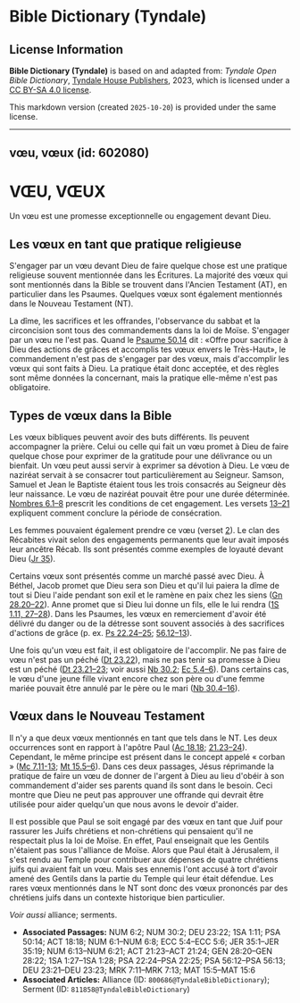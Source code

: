 # Bible Dictionary (Tyndale)

## License Information

**Bible Dictionary (Tyndale)** is based on and adapted from: _Tyndale Open Bible Dictionary_, [Tyndale House Publishers](https://tyndaleopenresources.com/), 2023, which is licensed under a [CC BY-SA 4.0 license](https://creativecommons.org/licenses/by-sa/4.0/legalcode.en).

This markdown version (created `2025-10-20`) is provided under the same license.



--------------------------------

## vœu, vœux (id: 602080)

VŒU, VŒUX
=========

Un vœu est une promesse exceptionnelle ou engagement devant Dieu.

Les vœux en tant que pratique religieuse
----------------------------------------

S'engager par un vœu devant Dieu de faire quelque chose est une pratique religieuse souvent mentionnée dans les Écritures. La majorité des vœux qui sont mentionnés dans la Bible se trouvent dans l'Ancien Testament (AT), en particulier dans les Psaumes. Quelques vœux sont également mentionnés dans le Nouveau Testament (NT).

La dîme, les sacrifices et les offrandes, l'observance du sabbat et la circoncision sont tous des commandements dans la loi de Moïse. S'engager par un vœu ne l'est pas. Quand le [Psaume 50\.14](https://ref.ly/Ps50:14) dit : «Offre pour sacrifice à Dieu des actions de grâces et accomplis tes vœux envers le Très\-Haut», le commandement n'est pas de s'engager par des vœux, mais d'accomplir les vœux qui sont faits à Dieu. La pratique était donc acceptée, et des règles sont même données la concernant, mais la pratique elle\-même n'est pas obligatoire.

Types de vœux dans la Bible
---------------------------

Les vœux bibliques peuvent avoir des buts différents. Ils peuvent accompagner la prière. Celui ou celle qui fait un vœu promet à Dieu de faire quelque chose pour exprimer de la gratitude pour une délivrance ou un bienfait. Un vœu peut aussi servir à exprimer sa dévotion à Dieu. Le vœu de naziréat servait à se consacrer tout particulièrement au Seigneur. Samson, Samuel et Jean le Baptiste étaient tous les trois consacrés au Seigneur dès leur naissance. Le vœu de naziréat pouvait être pour une durée déterminée. [Nombres 6\.1–8](https://ref.ly/Num6:1-Num6:8) prescrit les conditions de cet engagement. Les versets [13–21](https://ref.ly/Num6:13-Num6:21) expliquent comment conclure la période de consécration. 

Les femmes pouvaient également prendre ce vœu (verset [2](https://ref.ly/Num6:2)). Le clan des Récabites vivait selon des engagements permanents que leur avait imposés leur ancêtre Récab. Ils sont présentés comme exemples de loyauté devant Dieu ([Jr 35](https://ref.ly/Jer35:1-Jer35:19)).

Certains vœux sont présentés comme un marché passé avec Dieu. À Béthel, Jacob promet que Dieu sera son Dieu et qu'il lui paiera la dîme de tout si Dieu l'aide pendant son exil et le ramène en paix chez les siens ([Gn 28\.20](https://ref.ly/Gen28:20-Gen28:22)[–](https://ref.ly/Num6:13-Num6:21)[22](https://ref.ly/Gen28:20-Gen28:22)). Anne promet que si Dieu lui donne un fils, elle le lui rendra ([1S 1\.11, 27](https://ref.ly/1Sam1:11,1Sam1:27-1Sam1:28)[–](https://ref.ly/Num6:13-Num6:21)[28](https://ref.ly/1Sam1:11,1Sam1:27-1Sam1:28)). Dans les Psaumes, les vœux en remerciement d'avoir été délivré du danger ou de la détresse sont souvent associés à des sacrifices d'actions de grâce (p. ex. [Ps 22\.24](https://ref.ly/Ps22:24-Ps22:25)[–](https://ref.ly/Num6:13-Num6:21)[25](https://ref.ly/Ps22:24-Ps22:25); [56\.12](https://ref.ly/Ps56:12-Ps56:13)[–](https://ref.ly/Num6:13-Num6:21)[13](https://ref.ly/Ps56:12-Ps56:13)).

Une fois qu'un vœu est fait, il est obligatoire de l'accomplir. Ne pas faire de vœu n'est pas un péché ([Dt 23\.22](https://ref.ly/Deut23:22)), mais ne pas tenir sa promesse à Dieu est un péché ([Dt 23\.21](https://ref.ly/Deut23:21-Deut23:23)[–](https://ref.ly/Num6:13-Num6:21)[23](https://ref.ly/Deut23:21-Deut23:23); voir aussi [Nb 30\.2](https://ref.ly/Num30:2); [Ec 5\.4](https://ref.ly/Eccl5:4-Eccl5:6)[–](https://ref.ly/Num6:13-Num6:21)[6](https://ref.ly/Eccl5:4-Eccl5:6)). Dans certains cas, le vœu d'une jeune fille vivant encore chez son père ou d'une femme mariée pouvait être annulé par le père ou le mari ([Nb 30\.4–16](https://ref.ly/Num30:1-Num30:16)). 

Vœux dans le Nouveau Testament
------------------------------

Il n'y a que deux vœux mentionnés en tant que tels dans le NT. Les deux occurrences sont en rapport à l'apôtre Paul ([Ac 18\.18](https://ref.ly/Acts18:18); [21\.23](https://ref.ly/Acts21:23-Acts21:24)[–](https://ref.ly/Num6:13-Num6:21)[24](https://ref.ly/Acts21:23-Acts21:24)). Cependant, le même principe est présent dans le concept appelé « corban » ([Mc 7\.11](https://ref.ly/Mark7:11-Mark7:13)[\-](https://ref.ly/Num6:13-Num6:21)[13](https://ref.ly/Mark7:11-Mark7:13); [Mt 15\.5](https://ref.ly/Matt15:5-Matt15:6)[–](https://ref.ly/Num6:13-Num6:21)[6](https://ref.ly/Matt15:5-Matt15:6)). Dans ces deux passages, Jésus réprimande la pratique de faire un vœu de donner de l'argent à Dieu au lieu d'obéir à son commandement d'aider ses parents quand ils sont dans le besoin. Ceci montre que Dieu ne peut pas approuver une offrande qui devrait être utilisée pour aider quelqu'un que nous avons le devoir d'aider.

Il est possible que Paul se soit engagé par des vœux en tant que Juif pour rassurer les Juifs chrétiens et non\-chrétiens qui pensaient qu'il ne respectait plus la loi de Moïse. En effet, Paul enseignait que les Gentils n'étaient pas sous l'alliance de Moïse. Alors que Paul était à Jérusalem, il s'est rendu au Temple pour contribuer aux dépenses de quatre chrétiens juifs qui avaient fait un vœu. Mais ses ennemis l'ont accusé à tort d'avoir amené des Gentils dans la partie du Temple qui leur était défendue. Les rares vœux mentionnés dans le NT sont donc des vœux prononcés par des chrétiens juifs dans un contexte historique bien particulier.

*Voir aussi* alliance; serments.

* **Associated Passages:** NUM 6:2; NUM 30:2; DEU 23:22; 1SA 1:11; PSA 50:14; ACT 18:18; NUM 6:1–NUM 6:8; ECC 5:4–ECC 5:6; JER 35:1–JER 35:19; NUM 6:13–NUM 6:21; ACT 21:23–ACT 21:24; GEN 28:20–GEN 28:22; 1SA 1:27–1SA 1:28; PSA 22:24–PSA 22:25; PSA 56:12–PSA 56:13; DEU 23:21–DEU 23:23; MRK 7:11–MRK 7:13; MAT 15:5–MAT 15:6
* **Associated Articles:** Alliance (ID: `800686@TyndaleBibleDictionary`); Serment (ID: `811858@TyndaleBibleDictionary`)

